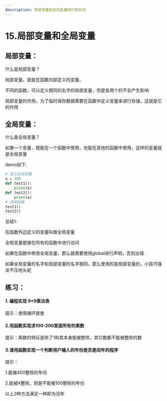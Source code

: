 ```yaml
---
description: 局部变量和全局变量他们的区别
---
```


# 15.局部变量和全局变量

## 局部变量：

什么是局部变量？

局部变量，就是在函数内部定义的变量。

不同的函数，可以定义相同的名字的局部变量，但是各用个的不会产生影响

局部变量的作用，为了临时保存数据需要在函数中定义变量来进行存储，这就是它的作用

## 全局变量：

什么是全局变量？

如果一个变量，既能在一个函数中使用，也能在其他的函数中使用，这样的变量就是全局变量

demo如下:

```python
# 定义全局变量
a = 100
def test1():
    print(a)
def test2():
    print(a)
# 调用函数
test1()
test2()
```

总结1:

在函数外边定义的变量叫做全局变量

全局变量能够在所有的函数中进行访问

如果在函数中修改全局变量，那么就需要使用global进行声明，否则出错

如果全局变量的名字和局部变量的名字相同，那么使用的是局部变量的，小技巧强龙不压地头蛇

## 练习：

#### 1. 编程实现 9\*9乘法表

提示：使用循环嵌套

#### 2.用函数实现求100-200里面所有的素数

提示：素数的特征是除了1和其本身能被整除，其它数都不能被整除的数

#### 3.请用函数实现一个判断用户输入的年份是否是闰年的程序

提示：

1.能被400整除的年份

2.能被4整除，但是不能被100整除的年份

以上2种方法满足一种即为闰年

